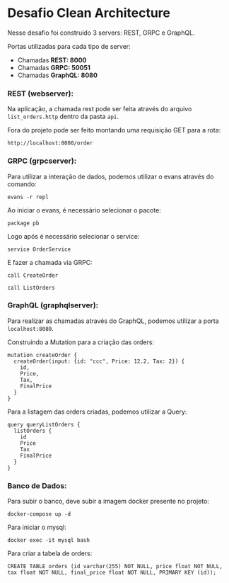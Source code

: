# Desafio Clean Architecture

Nesse desafio foi construído 3 servers: REST, GRPC e GraphQL.

Portas utilizadas para cada tipo de server:
- Chamadas **REST: 8000**
- Chamadas **GRPC: 50051**
- Chamadas **GraphQL: 8080**

### REST (webserver):
Na aplicação, a chamada rest pode ser feita através do arquivo ```list_orders.http``` dentro da pasta ```api```.

Fora do projeto pode ser feito montando uma requisição GET para a rota:
```
http://localhost:8000/order
```

### GRPC (grpcserver):
Para utilizar a interação de dados, podemos utilizar o evans através do comando:
```
evans -r repl
```
Ao iniciar o evans, é necessário selecionar o pacote:
```
package pb
```

Logo após é necessário selecionar o service:
```
service OrderService
```

E fazer a chamada via GRPC:
```
call CreateOrder
```

```
call ListOrders
```

### GraphQL (graphqlserver):

Para realizar as chamadas através do GraphQL, podemos utilizar a porta ```localhost:8080```.

Construindo a Mutation para a criação das orders:
```
mutation createOrder {
  createOrder(input: {id: "ccc", Price: 12.2, Tax: 2}) {
    id,
    Price,
    Tax,
    FinalPrice
  }
}
```

Para a listagem das orders criadas, podemos utilizar a Query:
```
query queryListOrders {
  listOrders {
    id
    Price
    Tax
    FinalPrice
  }
}
```

### Banco de Dados:
Para subir o banco, deve subir a imagem docker presente no projeto:
```
docker-compose up -d
```

Para iniciar o mysql:
```
docker exec -it mysql bash
```

Para criar a tabela de orders:
```
CREATE TABLE orders (id varchar(255) NOT NULL, price float NOT NULL, tax float NOT NULL, final_price float NOT NULL, PRIMARY KEY (id));
```